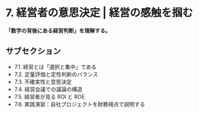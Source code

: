 # 7. 経営者の意思決定 | 経営の感触を掴む

**「数字の背後にある経営判断」を理解する。**

## サブセクション

- 7.1. 経営とは「選択と集中」である
- 7.2. 定量評価と定性判断のバランス
- 7.3. 不確実性と意思決定
- 7.4. 経営会議での議論の構造
- 7.5. 経営者が見る ROI と ROE
- 7.6. 実践演習：自社プロジェクトを財務視点で説明する
